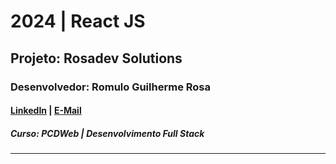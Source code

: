 # 2024 | React JS
## Projeto: Rosadev Solutions
### Desenvolvedor: Romulo Guilherme Rosa
#### [LinkedIn](https://linkedin.com/in/romulomulorosadev/) | [E-Mail](romulorosadev@gmail.com)
##### Curso: PCDWeb | Desenvolvimento Full Stack
****
